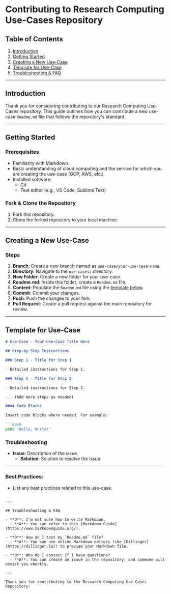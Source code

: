 # Contributing to Research Computing Use-Cases Repository

## Table of Contents
1. [Introduction](#introduction)
2. [Getting Started](#getting-started)
3. [Creating a New Use-Case](#creating-a-new-use-case)
4. [Template for Use-Case](#template-for-use-case)
5. [Troubleshooting & FAQ](#troubleshooting--faq)

---

## Introduction
Thank you for considering contributing to our Research Computing Use-Cases repository. This guide outlines how you can contribute a new use-case `Readme.md` file that follows the repository's standard.

---

## Getting Started

### Prerequisites
- Familiarity with Markdown.
- Basic understanding of cloud computing and the service for which you are creating the use-case (GCP, AWS, etc.)
- Installed software:
  - Git
  - Text editor (e.g., VS Code, Sublime Text)

### Fork & Clone the Repository
1. Fork this repository.
2. Clone the forked repository to your local machine.

---

## Creating a New Use-Case

### Steps
1. **Branch**: Create a new branch named as `use-case/your-use-case-name`.
2. **Directory**: Navigate to the `use-cases/` directory.
3. **New Folder**: Create a new folder for your use-case.
4. **Readme.md**: Inside this folder, create a `Readme.md` file.
5. **Content**: Populate the `Readme.md` file using the [template below](#template-for-use-case).
6. **Commit**: Commit your changes.
7. **Push**: Push the changes to your fork.
8. **Pull Request**: Create a pull request against the main repository for review.

---

## Template for Use-Case

```markdown
# Use-Case - Your Use-Case Title Here

## Step-by-Step Instructions

### Step 1 - Title for Step 1

- Detailed instructions for Step 1.

### Step 2 - Title for Step 2

- Detailed instructions for Step 2.

... (Add more steps as needed)

#### Code Blocks

Insert code blocks where needed. For example:

```bash
echo "Hello, World!"
```

### Troubleshooting

- **Issue**: Description of the issue.
  - **Solution**: Solution to resolve the issue.

---

### Best Practices:

- List any best practices related to this use-case.
```

---

## Troubleshooting & FAQ

- **Q**: I'm not sure how to write Markdown.
  - **A**: You can refer to this [Markdown Guide](https://www.markdownguide.org/).

- **Q**: How do I test my `Readme.md` file?
  - **A**: You can use online Markdown editors like [Dillinger](https://dillinger.io/) to preview your Markdown file.

- **Q**: Who do I contact if I have questions?
  - **A**: You can create an issue in the repository, and someone will assist you shortly.

---

Thank you for contributing to the Research Computing Use-Cases Repository!
